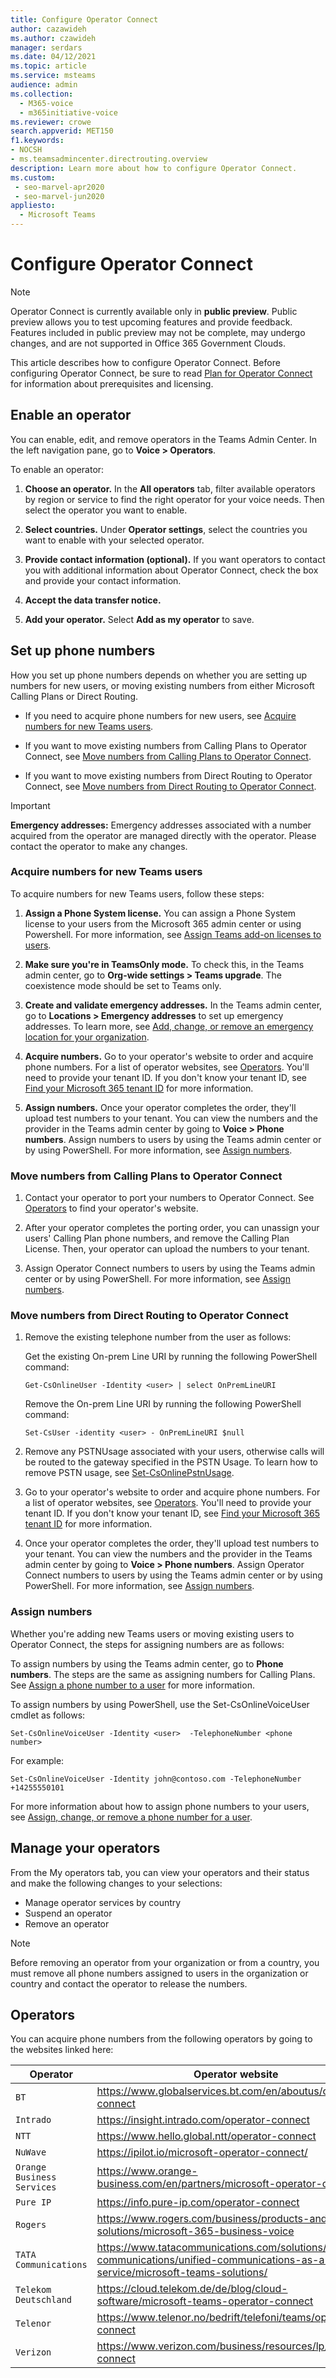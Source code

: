 ```yaml
---
title: Configure Operator Connect
author: cazawideh
ms.author: czawideh
manager: serdars
ms.date: 04/12/2021
ms.topic: article
ms.service: msteams
audience: admin
ms.collection: 
  - M365-voice
  - m365initiative-voice
ms.reviewer: crowe
search.appverid: MET150
f1.keywords:
- NOCSH
- ms.teamsadmincenter.directrouting.overview
description: Learn more about how to configure Operator Connect.
ms.custom: 
 - seo-marvel-apr2020
 - seo-marvel-jun2020
appliesto: 
  - Microsoft Teams
---
```


# Configure Operator Connect

>[!NOTE]
>Operator Connect is currently available only in **public preview**. Public preview allows you to test upcoming features and provide feedback. Features included in public preview may not be complete, may undergo changes, and are not supported in Office 365 Government Clouds.

This article describes how to configure Operator Connect. Before configuring Operator Connect, be sure to read [Plan for Operator Connect](operator-connect-plan.md) for information about prerequisites and licensing.

## Enable an operator

You can enable, edit, and remove operators in the Teams Admin Center. In the left navigation pane, go to **Voice > Operators**.

To enable an operator:

1. **Choose an operator.** In the **All operators** tab, filter available operators by region or service to find the right operator for your voice needs. Then select the operator you want to enable.  

2. **Select countries.** Under **Operator settings**, select the countries you want to enable with your selected operator.

3. **Provide contact information (optional).** If you want operators to contact you with additional information about Operator Connect, check the box and provide your contact information.  

4. **Accept the data transfer notice.**

5. **Add your operator.** Select **Add as my operator** to save.

## Set up phone numbers

How you set up phone numbers depends on whether you are setting up numbers for new users, or moving existing numbers from either Microsoft Calling Plans or Direct Routing.

- If you need to acquire phone numbers for new users, see [Acquire numbers for new Teams users](#acquire-numbers-for-new-teams-users).

- If you want to move existing numbers from Calling Plans to Operator Connect, see [Move numbers from Calling Plans to Operator Connect](#move-numbers-from-calling-plans-to-operator-connect).

- If you want to move existing numbers from Direct Routing to Operator Connect, see [Move numbers from Direct Routing to Operator Connect](#move-numbers-from-direct-routing-to-operator-connect).

>[!IMPORTANT]
>**Emergency addresses:** Emergency addresses associated with a number acquired from the operator are managed directly with the operator. Please contact the operator to make any changes.

### Acquire numbers for new Teams users

To acquire numbers for new Teams users, follow these steps:

1. **Assign a Phone System license.** You can assign a Phone System license to your users from the Microsoft 365 admin center or using Powershell. For more information, see [Assign Teams add-on licenses to users](teams-add-on-licensing/assign-teams-add-on-licenses.md).

2. **Make sure you're in TeamsOnly mode.** To check this, in the Teams admin center, go to **Org-wide settings > Teams upgrade**. The coexistence mode should be set to Teams only.

3. **Create and validate emergency addresses.** In the Teams admin center, go to **Locations > Emergency addresses** to set up emergency addresses. To learn more, see [Add, change, or remove an emergency location for your organization](add-change-remove-emergency-location-organization.md).

4. **Acquire numbers.** Go to your operator's website to order and acquire phone numbers. For a list of operator websites, see [Operators](#operators). You'll need to provide your tenant ID. If you don't know your tenant ID, see [Find your Microsoft 365 tenant ID](https://docs.microsoft.com/onedrive/find-your-office-365-tenant-id) for more information.

5. **Assign numbers.** Once your operator completes the order, they'll upload test numbers to your tenant. You can view the numbers and the provider in the Teams admin center by going to **Voice > Phone numbers**. Assign numbers to users by using the Teams admin center or by using PowerShell. For more information, see [Assign numbers](#assign-numbers).
 

### Move numbers from Calling Plans to Operator Connect

1. Contact your operator to port your numbers to Operator Connect. See [Operators](#operators) to find your operator's website.

2. After your operator completes the porting order, you can unassign your users' Calling Plan phone numbers, and remove the Calling Plan License. Then, your operator can upload the numbers to your tenant.

3. Assign Operator Connect numbers to users by using the Teams admin center or by using PowerShell. For more information, see [Assign numbers](#assign-numbers).

 
### Move numbers from Direct Routing to Operator Connect

1. Remove the existing telephone number from the user as follows:  

   Get the existing On-prem Line URI by running the following PowerShell command:

   ```
   Get-CsOnlineUser -Identity <user> | select OnPremLineURI 
   ```

   Remove the On-prem Line URI by running the following PowerShell command:  

   ```
   Set-CsUser -identity <user> - OnPremLineURI $null 
   ```

2. Remove any PSTNUsage associated with your users, otherwise calls will be routed to the gateway specified in the PSTN Usage. To learn how to remove PSTN usage, see [Set-CsOnlinePstnUsage](https://docs.microsoft.com/powershell/module/skype/set-csonlinepstnusage?view=skype-ps).

3. Go to your operator's website to order and acquire phone numbers. For a list of operator websites, see [Operators](#operators). You'll need to provide your tenant ID. If you don't know your tenant ID, see [Find your Microsoft 365 tenant ID](https://docs.microsoft.com/onedrive/find-your-office-365-tenant-id) for more information.

4. Once your operator completes the order, they'll upload test numbers to your tenant. You can view the numbers and the provider in the Teams admin center by going to **Voice > Phone numbers**. Assign Operator Connect numbers to users by using the Teams admin center or by using  PowerShell. For more information, see [Assign numbers](#assign-numbers).

   

### Assign numbers

Whether you're adding new Teams users or moving existing users to Operator Connect, the steps for assigning numbers are as follows:

To assign numbers by using the Teams admin center, go to **Phone numbers**. The steps are the same as assigning numbers for Calling Plans. See [Assign a phone number to a user](assign-change-or-remove-a-phone-number-for-a-user.md) for more information.

To assign numbers by using PowerShell, use the Set-CsOnlineVoiceUser cmdlet as follows:

```
Set-CsOnlineVoiceUser -Identity <user>  -TelephoneNumber <phone number> 
```

For example:

```
Set-CsOnlineVoiceUser -Identity john@contoso.com -TelephoneNumber +14255550101
```

For more information about how to assign phone numbers to your users, see [Assign, change, or remove a phone number for a user](assign-change-or-remove-a-phone-number-for-a-user.md).



## Manage your operators

From the My operators tab, you can view your operators and their status and make the following changes to your selections:  

- Manage operator services by country
- Suspend an operator
- Remove an operator

> [!NOTE]
> Before removing an operator from your organization or from a country, you must remove all phone numbers assigned to users in the organization or country and contact the operator to release the numbers.

## Operators

You can acquire phone numbers from the following operators by going to the websites linked here:


|Operator  |Operator website  |
|---------|---------|
|`BT`     | 	https://www.globalservices.bt.com/en/aboutus/operator-connect        |
|`Intrado`     | https://insight.intrado.com/operator-connect       |
|`NTT`     |  https://www.hello.global.ntt/operator-connect       |
|`NuWave`     |   https://ipilot.io/microsoft-operator-connect/   |
|`Orange Business Services`     | https://www.orange-business.com/en/partners/microsoft-operator-connect        |
|`Pure IP`    | https://info.pure-ip.com/operator-connect        |
|`Rogers`    | https://www.rogers.com/business/products-and-solutions/microsoft-365-business-voice        |
|`TATA Communications`     |  https://www.tatacommunications.com/solutions/unified-communications/unified-communications-as-a-service/microsoft-teams-solutions/       |
|`Telekom Deutschland`     |   https://cloud.telekom.de/de/blog/cloud-software/microsoft-teams-operator-connect      |
|`Telenor`     | https://www.telenor.no/bedrift/telefoni/teams/operator-connect        |
|`Verizon`     |  https://www.verizon.com/business/resources/lp/operator-connect       |
